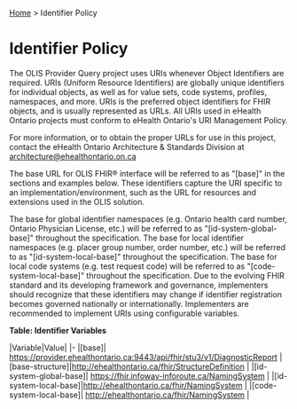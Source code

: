 <p id="breadcrumb">

[Home](https://simplifier.net/guide/OntarioLaboratoriesInformationSystemProviderQuery/Home) > Identifier Policy

</p>


# Identifier Policy

The OLIS Provider Query project uses URIs whenever Object Identifiers are required. URIs (Uniform Resource Identifiers) are globally unique identifiers for individual objects, as well as for value sets, code systems, profiles, namespaces, and more. URIs is the preferred object identifiers for FHIR objects, and is usually represented as URLs. All URIs used in eHealth Ontario projects must conform to eHealth Ontario's URI Management Policy.

For more information, or to obtain the proper URLs for use in this project, contact the eHealth Ontario Architecture & Standards Division at architecture@ehealthontario.on.ca 

The base URL for OLIS FHIR® interface will be referred to as "[base]" in the sections and examples below. These identifiers capture the URI specific to an implementation/environment, such as the URL for resources and extensions used in the OLIS solution.


The base for global identifier namespaces (e.g. Ontario health card number, Ontario Physician License, etc.) will be referred to as "[id-system-global-base]" throughout the specification.
The base for local identifier namespaces (e.g. placer group number, order number, etc.) will be referred to as "[id-system-local-base]" throughout the specification. 
The base for local code systems (e.g. test request code) will be referred to as "[code-system-local-base]" throughout the specification.
Due to the evolving FHIR standard and its developing framework and governance, implementers should recognize that these identifiers may change if identifier registration becomes governed nationally or internationally. Implementers are recommended to implement URIs using configurable variables.

**Table: Identifier Variables**

|Variable|Value|
|-
|[base]|	https://provider.ehealthontario.ca:9443/api/fhir/stu3/v1/DiagnosticReport 
|[base-structure]|http://ehealthontario.ca/fhir/StructureDefinition |
|[id-system-global-base]|	https://fhir.infoway-inforoute.ca/NamingSystem |
|[id-system-local-base]|http://ehealthontario.ca/fhir/NamingSystem |
|[code-system-local-base]|	http://ehealthontario.ca/fhir/NamingSystem |